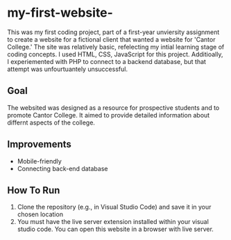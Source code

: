 # my-first-website-
This was my first coding project, part of a first-year unviersity assignment to create a website for a fictional client that wanted a website for  'Cantor College.' The site was relatively basic, refelecting my intial learning stage of coding concepts. I used 
HTML, CSS, JavaScript for this project. Additioally, I experiemented with PHP to connect to a backend database, but that attempt was unfourtuantely unsuccessful. 

## Goal
The websited was designed as a resource for prospective students and to promote Cantor College. It aimed to provide detailed information about differnt aspects of the college. 

## Improvements
- Mobile-friendly
- Connecting back-end database 

## How To Run
1. Clone the repository (e.g., in Visual Studio Code) and save it in your chosen location
2. You must have the live server extension installed within your visual studio code. You can open this website in a browser with live server. 

